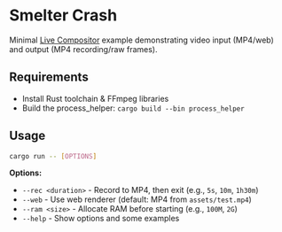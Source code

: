 # Smelter Crash

Minimal [Live Compositor](https://github.com/software-mansion/live-compositor) example demonstrating video input (MP4/web) and output (MP4 recording/raw frames).

## Requirements
- Install Rust toolchain & FFmpeg libraries
- Build the process_helper: `cargo build --bin process_helper`

## Usage

```bash
cargo run -- [OPTIONS]
```

**Options:**
- `--rec <duration>` - Record to MP4, then exit (e.g., `5s`, `10m`, `1h30m`)
- `--web` - Use web renderer (default: MP4 from `assets/test.mp4`)
- `--ram <size>` - Allocate RAM before starting (e.g., `100M`, `2G`)
- `--help` - Show options and some examples